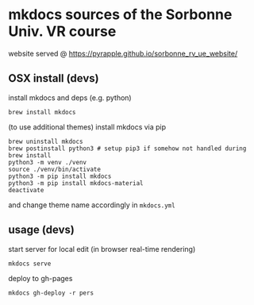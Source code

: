 # mkdocs sources of the Sorbonne Univ. VR course

website served @ https://pyrapple.github.io/sorbonne_rv_ue_website/

## OSX install (devs)

install mkdocs and deps (e.g. python)

	brew install mkdocs

(to use additional themes) install mkdocs via pip

	brew uninstall mkdocs
	brew postinstall python3 # setup pip3 if somehow not handled during brew install
	python3 -m venv ./venv
	source ./venv/bin/activate
	python3 -m pip install mkdocs
	python3 -m pip install mkdocs-material
	deactivate

and change theme name accordingly in ``mkdocs.yml``


## usage (devs)

start server for local edit (in browser real-time rendering)

	mkdocs serve

deploy to gh-pages

	mkdocs gh-deploy -r pers
